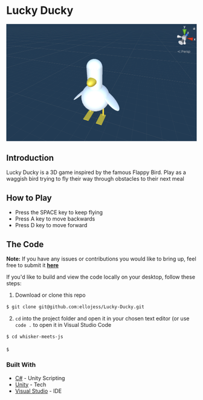# Lucky Ducky

<img src="previews/preview-luckyducky.png" alt="drawing" width="550"/>

## Introduction 
Lucky Ducky is a 3D game inspired by the famous Flappy Bird. Play as a waggish bird trying to fly their way through obstacles to their next meal 

## How to Play 
- Press the SPACE key to keep flying 
- Press A key to move backwards 
- Press D key to move forward 

## The Code
**Note:** If you have any issues or contributions you would like to bring up, feel free to submit it **[here](https://github.com/ellojess/Lucky-Ducky/issues/new)**

If you'd like to build and view the code locally on your desktop, follow these steps: 

1. Download or clone this repo 
  ```bash
  $ git clone git@github.com:ellojess/Lucky-Ducky.git
  ```
  
2. `cd` into the project folder and open it in your chosen text editor (or use `code .` to open it in Visual Studio Code

  ```bash
  $ cd whisker-meets-js

  $ 
  ```

### Built With

* [C#](https://docs.microsoft.com/en-us/dotnet/csharp/) - Unity Scripting
* [Unity](https://unity.com/our-company) - Tech
* [Visual Studio](https://visualstudio.microsoft.com/) - IDE
